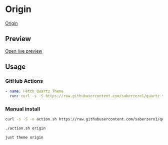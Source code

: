 # Origin

[Origin](https://github.com/Bluemoondragon07)

## Preview

[Open live preview](https://quartz-themes.github.io/origin/)

## Usage

### GitHub Actions

```yaml
- name: Fetch Quartz Theme
  run: curl -s -S https://raw.githubusercontent.com/saberzero1/quartz-themes/master/action.sh | bash -s -- origin
```

### Manual install

```bash
curl -s -S -o action.sh https://raw.githubusercontent.com/saberzero1/quartz-themes/master/action.sh

./action.sh origin
```

```bash
just theme origin
```

